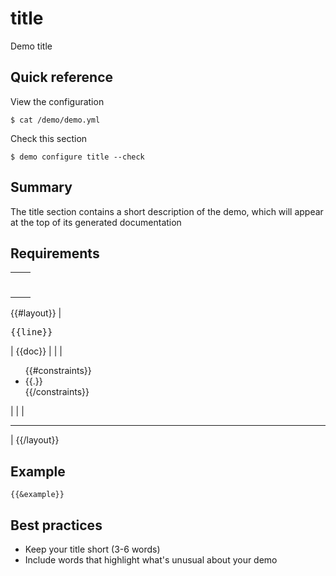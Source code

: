 # title

Demo title

## Quick reference

View the configuration

```
$ cat /demo/demo.yml 
```

Check this section

```
$ demo configure title --check
```

## Summary

The title section contains a short description of the demo, which will appear at the top of its generated documentation

## Requirements

|                     |         |
| ------------------- | ------- |
|                     | <hr>    |
{{#layout}}
| <pre>{{line}}</pre> | {{doc}} |
|                     | <ul>{{#constraints}}<li>{{.}}</li>{{/constraints}}</ul> |
|                     | <hr>    |
{{/layout}}

## Example

```
{{&example}}
```

## Best practices

+ Keep your title short (3-6 words)
+ Include words that highlight what's unusual about your demo
